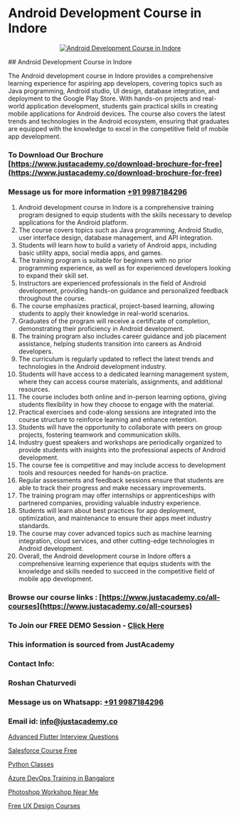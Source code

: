 # Android Development Course in Indore

<p align="center">
  <a href="https://justacademy.co/course-detail/android-app-development">
    <img src="https://justacademy.co/storage2/course_image/1676635923_course_image.webp" alt="Android Development Course in Indore">
  </a>
</p>
## Android Development Course in Indore

The Android development course in Indore provides a comprehensive learning experience for aspiring app developers, covering topics such as Java programming, Android studio, UI design, database integration, and deployment to the Google Play Store. With hands-on projects and real-world application development, students gain practical skills in creating mobile applications for Android devices. The course also covers the latest trends and technologies in the Android ecosystem, ensuring that graduates are equipped with the knowledge to excel in the competitive field of mobile app development.
### To Download Our Brochure [https://www.justacademy.co/download-brochure-for-free](https://www.justacademy.co/download-brochure-for-free)
### Message us for more information [+91 9987184296](https://api.whatsapp.com/send?phone=919987184296)
1) Android development course in Indore is a comprehensive training program designed to equip students with the skills necessary to develop applications for the Android platform.
2) The course covers topics such as Java programming, Android Studio, user interface design, database management, and API integration.
3) Students will learn how to build a variety of Android apps, including basic utility apps, social media apps, and games.
4) The training program is suitable for beginners with no prior programming experience, as well as for experienced developers looking to expand their skill set.
5) Instructors are experienced professionals in the field of Android development, providing hands-on guidance and personalized feedback throughout the course.
6) The course emphasizes practical, project-based learning, allowing students to apply their knowledge in real-world scenarios.
7) Graduates of the program will receive a certificate of completion, demonstrating their proficiency in Android development.
8) The training program also includes career guidance and job placement assistance, helping students transition into careers as Android developers.
9) The curriculum is regularly updated to reflect the latest trends and technologies in the Android development industry.
10) Students will have access to a dedicated learning management system, where they can access course materials, assignments, and additional resources.
11) The course includes both online and in-person learning options, giving students flexibility in how they choose to engage with the material.
12) Practical exercises and code-along sessions are integrated into the course structure to reinforce learning and enhance retention.
13) Students will have the opportunity to collaborate with peers on group projects, fostering teamwork and communication skills.
14) Industry guest speakers and workshops are periodically organized to provide students with insights into the professional aspects of Android development.
15) The course fee is competitive and may include access to development tools and resources needed for hands-on practice.
16) Regular assessments and feedback sessions ensure that students are able to track their progress and make necessary improvements.
17) The training program may offer internships or apprenticeships with partnered companies, providing valuable industry experience.
18) Students will learn about best practices for app deployment, optimization, and maintenance to ensure their apps meet industry standards.
19) The course may cover advanced topics such as machine learning integration, cloud services, and other cutting-edge technologies in Android development.
20) Overall, the Android development course in Indore offers a comprehensive learning experience that equips students with the knowledge and skills needed to succeed in the competitive field of mobile app development.

### Browse our course links : [https://www.justacademy.co/all-courses](https://www.justacademy.co/all-courses) 
### To Join our FREE DEMO Session - [Click Here](https://www.justacademy.co/register-for-course-demo)


### This information is sourced from JustAcademy
### Contact Info:
### Roshan Chaturvedi
### Message us on Whatsapp: [+91 9987184296](https://api.whatsapp.com/send?phone=919987184296)
### Email id: [info@justacademy.co](mailto:info@justacademy.co)
                
[Advanced Flutter Interview Questions](https://www.linkedin.com/pulse/advanced-flutter-interview-questions-justacademy-hyderabad-etysc/)

[Salesforce Course Free](https://www.linkedin.com/pulse/salesforce-course-free-justacademy-ahmedabad-melye?trackingId=ko%2FxOcdKaXWdxM8WDRUSPg%3D%3D&lipi=urn%3Ali%3Apage%3Ad_flagship3_company_admin%3BejZbnVSUSciRC3KGqYoFiw%3D%3D)

[Python Classes](https://medium.com/@roneet705/python-classes-f8c487d13ab8)

[Azure DevOps Training in Bangalore](https://medium.com/@namusn/azure-devops-training-in-bangalore-d51a0c1736a2)

[Photoshop Workshop Near Me](https://justacademyin.github.io/justacademy/photoshop-workshop-near-me)

[Free UX Design Courses](https://justacademyin.github.io/justacademy/free-ux-design-courses)


